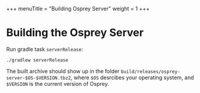 +++
menuTitle = "Building Osprey Server"
weight = 1
+++


# Building the Osprey Server

Run gradle task `serverRelease`:
```shell
./gradlew serverRelease
```

The built archive should show up in the folder
`build/releases/osprey-server-$OS-$VERSION.tbz2`,
where `$OS` desrcibes your operating system,
and `$VERSION` is the current version of Osprey.
